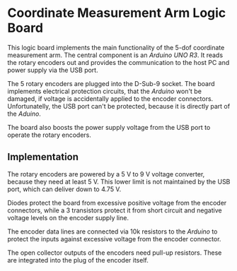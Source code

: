 # Coordinate Measurement Arm Logic Board

This logic board implements the main functionality of the 5-dof coordinate measurement arm. The central component is an _Arduino UNO R3_. It reads the rotary encoders out and provides the communication to the host PC and power supply via the USB port. 

The 5 rotary encoders are plugged into the D-Sub-9 socket. The board implements electrical protection circuits, that the _Arduino_ won't be damaged, if voltage is accidentally applied to the encoder connectors. Unfortunatelly, the  USB port can't be protected, because it is directly part of the _Aduino_.

The board also boosts the power supply voltage from the USB port to operate the rotary encoders.

## Implementation

The rotary encoders are powered by a 5 V to 9 V voltage converter, because they need at least 5 V. This lower limit is not maintained by the USB port, which can deliver down to 4.75 V.

Diodes protect the board from excessive positive voltage from the encoder connectors, while a 3 transistors protect it from short circuit and negative voltage levels on the encoder supply line.

The encoder data lines are connected via 10k resistors to the _Arduino_ to protect the inputs against excessive voltage from the encoder connector.

The open collector outputs of the encoders need pull-up resistors. These are integrated into the plug of the encoder itself.


